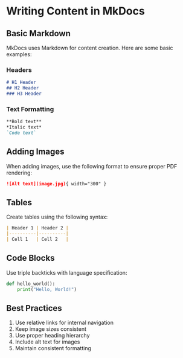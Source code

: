 # Writing Content in MkDocs

## Basic Markdown

MkDocs uses Markdown for content creation. Here are some basic examples:

### Headers

```markdown
# H1 Header
## H2 Header
### H3 Header
```

### Text Formatting

```markdown
**Bold text**
*Italic text*
`Code text`
```

## Adding Images

When adding images, use the following format to ensure proper PDF rendering:

```markdown
![Alt text](image.jpg){ width="300" }
```

## Tables

Create tables using the following syntax:

```markdown
| Header 1 | Header 2 |
|----------|----------|
| Cell 1   | Cell 2   |
```

## Code Blocks

Use triple backticks with language specification:

```python
def hello_world():
    print("Hello, World!")
```

## Best Practices

1. Use relative links for internal navigation
2. Keep image sizes consistent
3. Use proper heading hierarchy
4. Include alt text for images
5. Maintain consistent formatting
